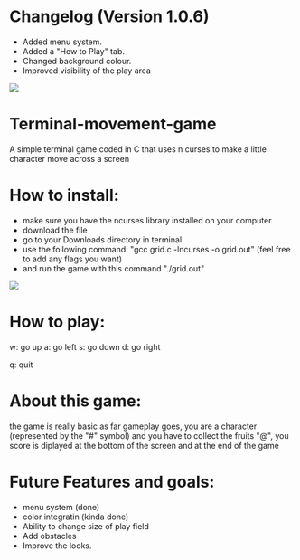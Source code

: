 # Changelog (Version 1.0.6)
- Added menu system.
- Added a "How to Play" tab.
- Changed background colour.
- Improved visibility of the play area

![](https://i.imgur.com/H1sxvWW.jpg)

# Terminal-movement-game
A simple terminal game coded in C that uses n curses to make a little character move across a screen


# How to install:
- make sure you have the ncurses library installed on your computer
- download the file
- go to your Downloads directory in terminal
- use the following command: "gcc grid.c -lncurses -o grid.out" (feel free to add any flags you want)
- and run the game with this command "./grid.out"


![](https://i.imgur.com/JQuFhw7.gif)
# How to play:
w: go up
a: go left
s: go down
d: go right

q: quit


# About this game:
the game is really basic as far gameplay goes, you are a character (represented by the "#" symbol) and you have to collect the fruits "@", you score is diplayed at the bottom of the screen and at the end of the game


# Future Features and goals:
- menu system (done)
- color integratin (kinda done)
- Ability to change size of play field
- Add obstacles
- Improve the looks.
